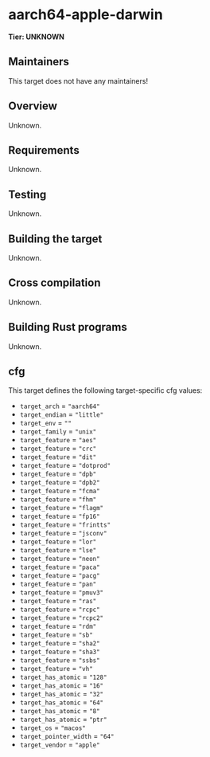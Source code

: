 # aarch64-apple-darwin

**Tier: UNKNOWN**

## Maintainers
This target does not have any maintainers!

## Overview
Unknown.

## Requirements
Unknown.

## Testing
Unknown.

## Building the target
Unknown.

## Cross compilation
Unknown.

## Building Rust programs
Unknown.

## cfg
This target defines the following target-specific cfg values:
- `target_arch` = `"aarch64"`
- `target_endian` = `"little"`
- `target_env` = `""`
- `target_family` = `"unix"`
- `target_feature` = `"aes"`
- `target_feature` = `"crc"`
- `target_feature` = `"dit"`
- `target_feature` = `"dotprod"`
- `target_feature` = `"dpb"`
- `target_feature` = `"dpb2"`
- `target_feature` = `"fcma"`
- `target_feature` = `"fhm"`
- `target_feature` = `"flagm"`
- `target_feature` = `"fp16"`
- `target_feature` = `"frintts"`
- `target_feature` = `"jsconv"`
- `target_feature` = `"lor"`
- `target_feature` = `"lse"`
- `target_feature` = `"neon"`
- `target_feature` = `"paca"`
- `target_feature` = `"pacg"`
- `target_feature` = `"pan"`
- `target_feature` = `"pmuv3"`
- `target_feature` = `"ras"`
- `target_feature` = `"rcpc"`
- `target_feature` = `"rcpc2"`
- `target_feature` = `"rdm"`
- `target_feature` = `"sb"`
- `target_feature` = `"sha2"`
- `target_feature` = `"sha3"`
- `target_feature` = `"ssbs"`
- `target_feature` = `"vh"`
- `target_has_atomic` = `"128"`
- `target_has_atomic` = `"16"`
- `target_has_atomic` = `"32"`
- `target_has_atomic` = `"64"`
- `target_has_atomic` = `"8"`
- `target_has_atomic` = `"ptr"`
- `target_os` = `"macos"`
- `target_pointer_width` = `"64"`
- `target_vendor` = `"apple"`

